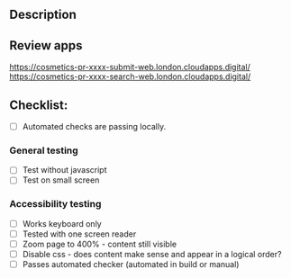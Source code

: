 <!-- Provide a general summary of your changes in the Title above, including the related Jira ticket -->

## Description

<!-- Describe your changes in detail -->

## Review apps

<!-- Edit links after PR is created -->
https://cosmetics-pr-xxxx-submit-web.london.cloudapps.digital/
https://cosmetics-pr-xxxx-search-web.london.cloudapps.digital/

## Checklist:
<!-- Go over all the following points, and put an `x` in all the boxes that apply. -->
- [ ] Automated checks are passing locally.

### General testing
- [ ] Test without javascript
- [ ] Test on small screen
### Accessibility testing
- [ ] Works keyboard only
- [ ] Tested with one screen reader
- [ ] Zoom page to 400% - content still visible
- [ ] Disable css - does content make sense and appear in a logical order?
- [ ] Passes automated checker (automated in build or manual)
